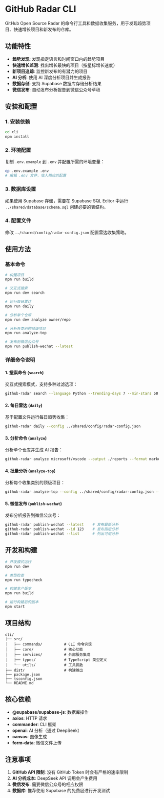 # GitHub Radar CLI

GitHub Open Source Radar 的命令行工具和数据收集服务，用于发现趋势项目、快速增长项目和新发布的仓库。

## 功能特性

- **趋势发现**: 发现指定语言和时间窗口内的趋势项目
- **快速增长监测**: 找出增长最快的项目（按星标增长速度）
- **新项目追踪**: 监控新发布的有潜力的项目
- **AI 分析**: 使用 AI 深度分析项目并生成报告
- **数据存储**: 支持 Supabase 数据库存储分析结果
- **微信发布**: 自动发布分析报告到微信公众号草稿

## 安装和配置

### 1. 安装依赖
```bash
cd cli
npm install
```

### 2. 环境配置
复制 `.env.example` 到 `.env` 并配置所需的环境变量：

```bash
cp .env.example .env
# 编辑 .env 文件，填入相应的配置
```

### 3. 数据库设置
如果使用 Supabase 存储，需要在 Supabase SQL Editor 中运行 `../shared/database/schema.sql` 创建必要的表结构。

### 4. 配置文件
修改 `../shared/config/radar-config.json` 配置雷达收集策略。

## 使用方法

### 基本命令

```bash
# 构建项目
npm run build

# 交互式搜索
npm run dev search

# 运行每日雷达
npm run daily

# 分析单个仓库
npm run dev analyze owner/repo

# 分析各类别的顶级项目
npm run analyze-top

# 发布到微信公众号
npm run publish-wechat --latest
```

### 详细命令说明

#### 1. 搜索命令 (`search`)
交互式搜索模式，支持多种过滤选项：

```bash
github-radar search --language Python --trending-days 7 --min-stars 50
```

#### 2. 每日雷达 (`daily`)
基于配置文件运行每日趋势收集：

```bash
github-radar daily --config ../shared/config/radar-config.json
```

#### 3. 分析命令 (`analyze`)
分析单个仓库并生成 AI 报告：

```bash
github-radar analyze microsoft/vscode --output ./reports --format markdown
```

#### 4. 批量分析 (`analyze-top`)
分析每个收集类别的顶级项目：

```bash
github-radar analyze-top --config ../shared/config/radar-config.json --delay 5000
```

#### 5. 微信发布 (`publish-wechat`)
发布分析报告到微信公众号：

```bash
github-radar publish-wechat --latest    # 发布最新分析
github-radar publish-wechat --id 123    # 发布指定分析
github-radar publish-wechat --list      # 列出可用分析
```

## 开发和构建

```bash
# 开发模式运行
npm run dev

# 类型检查
npm run typecheck

# 构建生产版本
npm run build

# 运行构建后的版本
npm start
```

## 项目结构

```
cli/
├── src/
│   ├── commands/          # CLI 命令实现
│   ├── core/              # 核心功能
│   ├── services/          # 外部服务集成
│   ├── types/             # TypeScript 类型定义
│   └── utils/             # 工具函数
├── dist/                  # 构建输出
├── package.json
├── tsconfig.json
└── README.md
```

## 核心依赖

- **@supabase/supabase-js**: 数据库操作
- **axios**: HTTP 请求
- **commander**: CLI 框架
- **openai**: AI 分析（通过 DeepSeek）
- **canvas**: 图像生成
- **form-data**: 微信文件上传

## 注意事项

1. **GitHub API 限制**: 没有 GitHub Token 时会有严格的速率限制
2. **AI 分析成本**: DeepSeek API 调用会产生费用
3. **微信发布**: 需要微信公众号的相应权限
4. **数据库**: 推荐使用 Supabase 的免费层进行开发测试